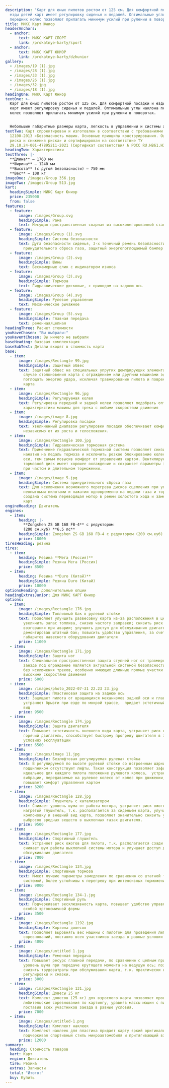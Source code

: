 ```yaml
---
description: "Карт для юных пилотов ростом от 125 см. Для комфортной посадки и
  езды детей карт имеет регулировку сиденья и педалей. Оптимальные углы наклона
  передних колес позволяют прилагать минимум усилий при рулении в поворотах. "
title: МИКС Карт Юниор
headerAnchors:
  - anchor:
      text: МИКС КАРТ СПОРТ
      link: /prokatnye-karty/sport
  - anchor:
      text: МИКС КАРТ ЮНИОР
      link: /prokatnye-karty/dzhunior
gallery:
  - /images/19 (1).jpg
  - /images/28 (1).jpg
  - /images/33 (1).jpg
  - /images/26 (1).jpg
  - /images/32.jpg
  - /images/18 (1).jpg
headingOne: МИКС Карт Юниор
textOne: >-
  Карт для юных пилотов ростом от 125 см. Для комфортной посадки и езды детей
  карт имеет регулировку сиденья и педалей. Оптимальные углы наклона передних
  колес позволяют прилагать минимум усилий при рулении в поворотах. 


  Небольшие габаритные размеры карта, легкость в управлении и системы активной и пассивной безопасности позволяют сделать езду на машине для юных пилотов безопасной, комфортной и увлекательной.
textTwo: Карт спроектирован и изготовлен в соответствии с требованиями ГОСТ ISO
  12100-2013 «Безопасность машин. Основные принципы конструирования. Оценка
  риска и снижения риска» и сертифицирован на соответствие ТУ
  29.10.24-001-47895211-2021 (Сертификат соответствия № РОСС RU.HB61.H30000)
headingTwo: Характеристики
textThree: |-
  **Длина** – 1760 мм
  **Ширина** – 1240 мм
  **Высота** (с дугой безопасности) – 750 мм
  **Вес** – 108 кг
imageOne: /images/Group 356.jpg
imageTwo: /images/Group 513.jpg
kart:
  headingSimple: МИКС Карт Юниор
  price: 235000
  from: false
features:
  - feature:
      image: /images/Group.svg
      headingSimple: Рама
      text: Несущая пространственная сварная из высоколегированной стали
  - feature:
      image: /images/Group (1).svg
      headingSimple: Система безопасности
      text: Дуга безопасности сиденья, 3-х точечный ремень безопасности, система
        принудительного сброса газа, защитный энергопоглощаемый бампер
  - feature:
      image: /images/Group (2).svg
      headingSimple: Шины
      text: Бескамерные слик с индикатором износа
  - feature:
      image: /images/Group (3).svg
      headingSimple: Тормоза
      text: Гидравлические дисковые, с приводом на заднюю ось
  - feature:
      image: /images/Group (4).svg
      headingSimple: Рулевое управление
      text: Механическое рычажное
  - feature:
      image: /images/Group (5).svg
      headingSimple: Главная передача
      text: ременная/цепная
headingThree: Расчет стоимости
youHaveChosen: "Вы выбрали:"
youHaventChosen: Вы ничего не выбрали
baseHeading: базовая комплектация
baseSubText: Детали входят в стоимость карта
base:
  - item:
      image: /images/Rectangle 99.jpg
      headingSimple: Защитный обвес
      text: Защитный обвес на специальных упругих демпфирующих элементах позволяет в
        случае столкновения карта с ограждением или другими машинами эффективно
        поглощать энергию удара, исключая травмирование пилота и повреждения
        карта
  - item:
      image: /images/Rectangle 96.jpg
      headingSimple: Регулируемая колея
      text: Регулировка передней и задней колеи позволяет подобрать оптимальные
        характеристики машины для трека с любыми скоростями движения
  - item:
      image: /images/image 8.jpg
      headingSimple: Регулировка посадки
      text: Увеличенный диапазон регулировки посадки обеспечивает комфорт пилотам,
        независимо от их роста и телосложения.
  - item:
      image: /images/Rectangle 100.jpg
      headingSimple: Гидравлическая тормозная система
      text: Применение гидравлической тормозной системы позволяет снизить усилие
        нажатия на педаль тормоза и исключить резкое блокирование колес задней
        оси, тем самым повысив комфорт от управления картом. Вентилируемый
        тормозной диск имеет хорошее охлаждение и сохраняет параметры замедления
        при частом и длительном торможении.
  - item:
      image: /images/image 5.jpg
      headingSimple: Система принудительного сброса газа
      text: Для исключения возможного перегрева дисков сцепления при управлении картом
        неопытными пилотами и нажатии одновременно на педали газа и тормоза,
        создана система переводящая мотор в режим холостого хода и замедляющая
        карт
engineHeading: Двигатель
engines:
  - item:
      heading: |-
        **Zongshen ZS GB 168 FB-4** с редуктором
        (200 см.куб) **6.5 лс**
      headingSimple: Zongshen ZS GB 168 FB-4 с редуктором (200 см.куб) 6.5 лс
      price: 18000
tiresHeading: резина
tires:
  - item:
      heading: Резина **Мега (Россия)**
      headingSimple: Резина Мега (Россия)
      price: 8500
  - item:
      heading: Резина **Duro (Китай)**
      headingSimple: Резина Duro (Китай)
      price: 10000
optionsHeading: дополнительные опции
headingExtrasJunior: Для МИКС КАРТ Юниор
options:
  - item:
      image: /images/Rectangle 176.jpg
      headingSimple: Топливный бак в рулевой стойке
      text: Позволяет улучшить развесовку карта из-за расположения в центре машины,
        увеличить запас топлива, снизив частоту заправки; снизить риск утечки и
        возгорания при аварии; улучшить доступ для обслуживания двигателя,
        демонтировав штатный бак; повысить удобство управления, за счет снижения
        габаритов навесного оборудования двигателя
      price: 11000
  - item:
      image: /images/Rectangle 171.jpg
      headingSimple: Защита ног
      text: Специальная пространственная защита ступней ног от травмирования при
        заезде под ограждение является актуальной системой безопасности для всех
        без исключения треков, особенно имеющих длинные прямые участки с
        высокими скоростями движения
      price: 6000
  - item:
      image: /images/photo_2022-07-31 22.23 23.jpg
      headingSimple: Пластиковая защита на заднюю ось
      text: Защищает пилота от вращающихся механизмов задней оси и главной передачи,
        устраняет брызги при езде по мокрой трассе,  придает эстетичный внешний
        вид
      price: 9500
  - item:
      image: /images/Rectangle 174.jpg
      headingSimple: Защита двигателя
      text: Повышает эстетичность внешнего вида карта, устраняет риск ожогов пилота о
        горячий двигатель, способствует быстрому прогреву двигателя в зимних
        условиях эксплуатации
      price: 6500
  - item:
      image: /images/image 11.jpg
      headingSimple: Безлюфтовая регулируемая рулевая стойка
      text: В регулируемой по высоте рулевой стойке со встроенным шарнирным
        подшипником отсутствуют люфты. Такая конструкция позволяет зафиксировать
        идеальное для каждого пилота положение рулевого колеса,  устраняет
        вибрации, передаваемые на рулевое колесо от колес при движении, и
        повышает комфорт управления картом
      price: 3200
  - item:
      image: /images/Rectangle 128.jpg
      headingSimple: Глушитель с катализатором
      text: Снижает уровень шума от работы мотора, устраняет риск ожогов пилота о
        нагретый глушитель, т.к. располагается за сиденьем карта, улучшает
        компоновку и внешний вид карта, позволяет значительно снизить уровень
        выбросов вредных веществ в выхлопных газах двигателя.
      price: 9500
  - item:
      image: /images/Rectangle 177.jpg
      headingSimple: Спортивный глушитель
      text: Устраняет риск ожогов для пилота, т.к. располагается сзади сиденья,
        снижает шум работы выхлопной системы мотора и улучшает доступ для
        обслуживания двигателя
      price: 7000
  - item:
      image: /images/Rectangle 134.jpg
      headingSimple: Спортивные тормоза
      text: Имеют лучшие параметры замедления по сравнению со штатной тормозной
        системой, более устойчивы к перегреву при интенсивных торможениях
      price: 9000
  - item:
      image: /images/Rectangle 134-1.jpg
      headingSimple: Спортивный руль
      text: Подчеркивает эксклюзивность карта, повышает удобство управления за счет
        особой эргономичной формы
      price: 3500
  - item:
      image: /images/Rectangle 1192.jpg
      headingSimple: Корзина довесов
      text: Позволяет выровнять вес машины с пилотом для проведения любительских
        соревнований, поставив всех участников заезда в равные условия
      price: 4000
  - item:
      image: /images/untitled 1.jpg
      headingSimple: Ременная передача
      text: Повышает ресурс главной передачи, по сравнению с цепным приводом; снижает
        уровень шума при передаче крутящего момента на ведущую ось; позволяет
        снизить трудозатраты при обслуживании карта, т.к. практически не требует
        регулировки и смазки.
      price: 3000
  - item:
      image: /images/Rectangle 131.jpg
      headingSimple: Довесы 25 кг
      text: Комплект довесов (25 кг) для взрослого карта позволяет проводить
        любительские соревнования по картингу, уравняв массы машин с пилотами и
        поставив всех участников заезда в равные условия.
      price: 7000
  - item:
      image: /images/untitled-1.png
      headingSimple: Комплект наклеек
      text: Комплект наклеек для пластика придает карту яркий оригинальный дизаин,
        подчеркивая спортивный стиль микроавтомобиля и притягивающий взгляды.
      price: 12000
summary:
  heading: Стоимость товаров
  kart: Карт
  engine: Двигатель
  tire: Резина
  extras: Запчасти
  total: "Итого:"
  buy: Купить
---
```


